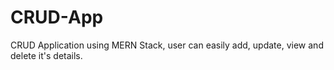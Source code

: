 # CRUD-App
CRUD Application using MERN Stack, user can easily add, update, view and delete it's details.
